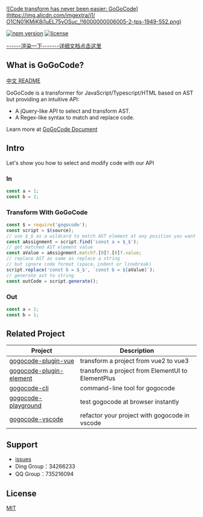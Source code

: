 [![Code transform has never been easier: GoGoCode](https://img.alicdn.com/imgextra/i1/
O1CN01KMiK8i1uEL75yOSuc_!!6000000006005-2-tps-1949-552.png)](https://gogocode.io)

[![npm version](https://img.shields.io/npm/v/gogocode.svg)](https://www.npmjs.com/package/gogocode) [![license](https://img.shields.io/npm/l/gogocode.svg)](LICENSE) 

[ ------渲染一下-------详细文档点击这里 ](https://github.com/thx/gogocode/blob/main/docs/specification/basic.zh.md)

## What is GoGoCode?

[中文 README](README-cn.md)

GoGoCode is a transformer for JavaScript/Typescript/HTML based on AST but providing an intuitive API:

-   A jQuery-like API to select and transform AST.
-   A Regex-like syntax to match and replace code.

Learn more at [GoGoCode Document](https://github.com/thx/gogocode/blob/main/docs/specification/basic.en.md) 

## Intro

Let's show you how to select and modify code with our API

### In

```javascript
const a = 1;
const b = 2;
```

### Transform With GoGoCode

```javascript
const $ = require('gogocode');
const script = $(source);
// use $_$ as a wildcard to match AST element at any position you want
const aAssignment = script.find('const a = $_$');
// get matched AST element value
const aValue = aAssignment.match?.[0]?.[0]?.value;
// replace AST as same as replace a string
// but ignore code format (space、indent or linebreak)
script.replace('const b = $_$', `const b = ${aValue}`);
// generate ast to string
const outCode = script.generate();
```

### Out

```javascript
const a = 1;
const b = 1;
```

## Related Project

| Project                   | Description                                       |
| ------------------------- | ------------------------------------------------- |
| [gogocode-plugin-vue]     | transform a project from vue2 to vue3             |
| [gogocode-plugin-element] | transform a project from ElementUI to ElementPlus |
| [gogocode-cli]            | command-line tool for gogocode                    |
| [gogocode-playground]     | test gogocode at browser instantly                |
| [gogocode-vscode]         | refactor your project with gogocode in vscode     |

[gogocode-plugin-vue]: https://github.com/thx/gogocode/tree/main/packages/gogocode-plugin-vue
[gogocode-plugin-element]: https://github.com/thx/gogocode/tree/main/packages/gogocode-plugin-element
[gogocode-cli]: https://github.com/thx/gogocode/tree/main/packages/gogocode-cli
[gogocode-playground]: https://play.gogocode.io
[gogocode-vscode]: https://marketplace.visualstudio.com/items?itemName=mmfe.vscode-gogocode

## Support

-   [issues](https://github.com/thx/gogocode/issues)
-   Ding Group：34266233
-   QQ Group：735216094

## License

[MIT](LICENSE)
